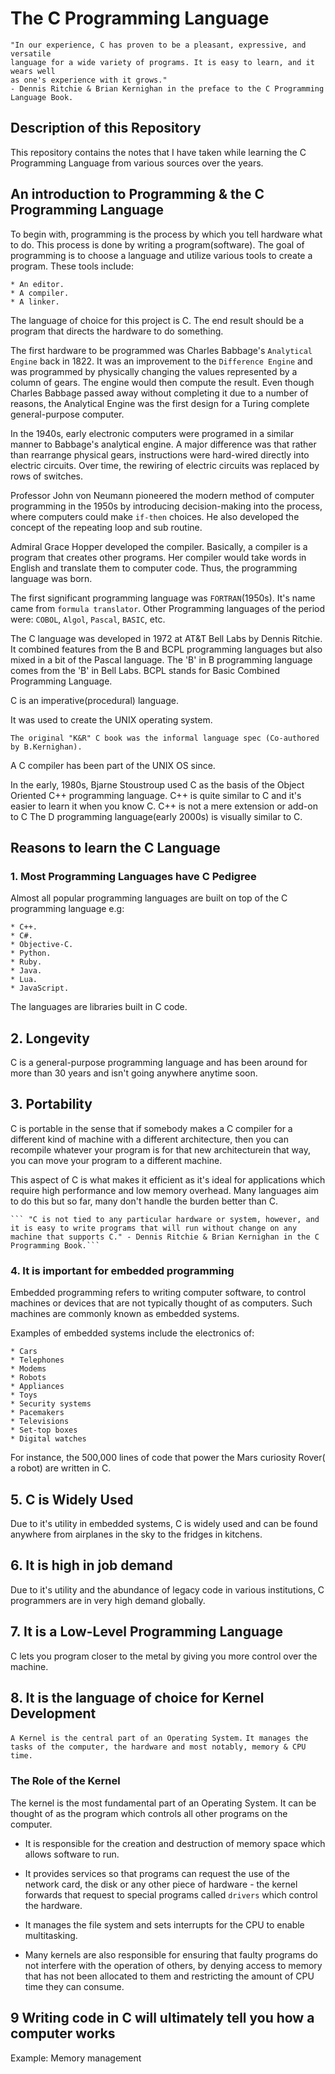 # The C Programming Language

    "In our experience, C has proven to be a pleasant, expressive, and versatile 
    language for a wide variety of programs. It is easy to learn, and it wears well 
    as one's experience with it grows." 
    - Dennis Ritchie & Brian Kernighan in the preface to the C Programming Language Book.

## Description of this Repository

This repository contains the notes that I have taken while learning the C Programming Language from various sources over the years.

## An introduction to Programming & the C Programming Language

To begin with, programming is the process by which you tell hardware what to do. This process is done by writing a program(software).
The goal of programming is to choose a language and utilize various tools to create a program. These tools include:

    * An editor.
    * A compiler.
    * A linker.
The language of choice for this project is C. The end result should be a program that directs the hardware to do something.

The first hardware to be programmed was Charles Babbage's ```Analytical Engine``` back in 1822. It was an improvement to the ```Difference Engine``` and was programmed by physically changing the values represented by a column of gears. The engine would then compute the result. Even though Charles Babbage passed away without completing it due to a number of reasons, the Analytical Engine was the first design for a Turing complete general-purpose computer.

In the 1940s, early electronic computers were programed in a similar manner to Babbage's analytical engine. A major difference was that rather than rearrange physical gears, instructions were hard-wired directly into electric circuits. Over time, the rewiring of electric circuits was replaced by rows of switches.

Professor John von Neumann pioneered the modern method of computer programming in the 1950s by introducing decision-making into the process, where computers could make ```if-then``` choices. He also developed the concept of the repeating loop and sub routine.

Admiral Grace Hopper developed the compiler. Basically, a compiler is a program that creates other programs. Her compiler would take words in English and translate them to computer code. Thus, the programming language was born.

The first significant programming language was ```FORTRAN```(1950s). It's name came from ```formula translator```.
Other Programming languages of the period were: ```COBOL```, ```Algol```, ```Pascal```, ```BASIC```, etc.

The C language was developed in 1972 at AT&T Bell Labs by Dennis Ritchie. It combined features from the B and BCPL programming languages but also mixed in a bit of the Pascal language. The 'B' in B programming language comes from the 'B' in Bell Labs.
BCPL stands for Basic Combined Programming Language.

C is an imperative(procedural) language.

It was used to create the UNIX operating system.

    The original "K&R" C book was the informal language spec (Co-authored by B.Kernighan).
A C compiler has been part of the UNIX OS since.

In the early, 1980s, Bjarne Stoustroup used C as the basis of the Object Oriented C++ programming language. C++ is quite similar to C and it's easier to learn it when you know C. C++ is not a mere extension or add-on to C
The D programming language(early 2000s) is visually similar to C.

## Reasons to learn the C Language

### 1. Most Programming Languages have C Pedigree

Almost all popular programming languages are built on top of the C programming language e.g:

    * C++.
    * C#.
    * Objective-C.
    * Python.
    * Ruby.
    * Java.
    * Lua.
    * JavaScript.
The languages are libraries built in C code.

## 2. Longevity

C is a general-purpose programming language and has been around for more than 30 years and isn't going anywhere anytime soon.

## 3. Portability

C is portable in the sense that if somebody makes a C compiler for a different kind of machine with a different architecture, then you can recompile whatever your program is for that new architecturein that way, you can move your program to a different machine.

This aspect of C is what makes it efficient as it's ideal for applications which require high performance and low memory overhead. Many languages aim to do this but so far, many don't handle the burden better than C.

    ``` "C is not tied to any particular hardware or system, however, and it is easy to write programs that will run without change on any machine that supports C." - Dennis Ritchie & Brian Kernighan in the C Programming Book.```

### 4. It is important for embedded programming

Embedded programming refers to writing computer software, to control machines or devices that are not typically thought of as computers. Such machines are commonly known as embedded systems.

Examples of embedded systems include the electronics of:

    * Cars 
    * Telephones
    * Modems 
    * Robots
    * Appliances
    * Toys
    * Security systems 
    * Pacemakers 
    * Televisions
    * Set-top boxes 
    * Digital watches
For instance, the 500,000 lines of code that power the Mars curiosity Rover( a robot) are written in C.

## 5. C is Widely Used

Due to it's utility in embedded systems, C is widely used and can be found anywhere from airplanes in the sky to the fridges in kitchens.

## 6. It is high in job demand

Due to it's utility and the abundance of legacy code in various institutions, C programmers are in very high demand globally.

## 7. It is a Low-Level Programming Language

C lets you program closer to the metal by giving you more control over the machine.

## 8. It is the language of choice for Kernel Development

```A Kernel is the central part of an Operating System.```
```It manages the tasks of the computer, the hardware and most notably, memory & CPU time.```

### The Role of the Kernel

The kernel is the most fundamental part of an Operating System. It can be thought of as the program which controls all other programs on the computer.

* It is responsible for the creation and destruction of memory space which allows software to run.

* It provides services so that programs can request the use of the network card, the disk or any other piece of hardware - the kernel forwards that request to special programs called ```drivers``` which control the hardware.

* It manages the file system and sets interrupts for the CPU to enable multitasking.

* Many kernels are also responsible for ensuring that faulty programs do not interfere with the operation of others, by denying access to memory that has not been allocated to them and restricting the amount of CPU time they can consume.

## 9 Writing code in C will ultimately tell you how a computer works

Example: Memory management
